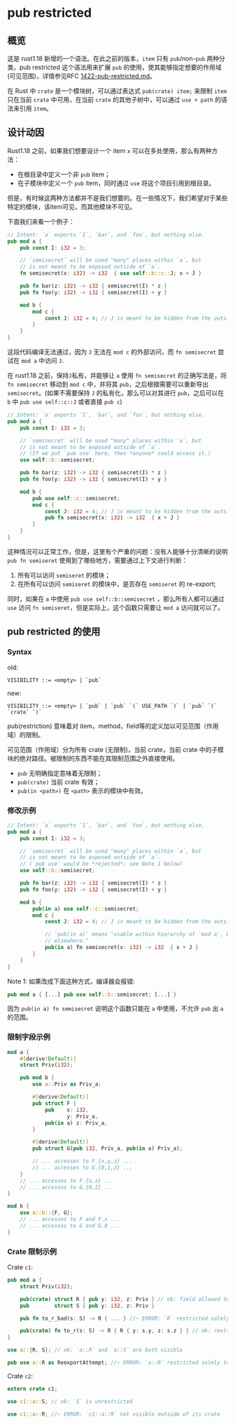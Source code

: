 # pub restricted

## 概览

这是 rust1.18 新增的一个语法。在此之前的版本，`item` 只有 `pub`/non-`pub` 两种分类，pub restricted 这个语法用来扩展 `pub` 的使用，使其能够指定想要的作用域\(可见范围\)，详情参见RFC [1422-pub-restricted.md](https://github.com/rust-lang/rfcs/blob/master/text/1422-pub-restricted.md)。

在 Rust 中 `crate` 是一个模块树，可以通过表达式 `pub(crate) item;` 来限制 `item` 只在当前 `crate` 中可用，在当前 `crate` 的其他子树中，可以通过 `use + path` 的语法来引用 `item`。

## 设计动因

Rust1.18 之前，如果我们想要设计一个 item `x` 可以在多处使用，那么有两种方法：

* 在根目录中定义一个非 `pub` item；
* 在子模块中定义一个 `pub` item，同时通过 `use` 将这个项目引用到根目录。 

但是，有时候这两种方法都并不是我们想要的。在一些情况下，我们希望对于某些特定的模块，该item可见，而其他模块不可见。

下面我们来看一个例子：

```Rust
// Intent: `a` exports `I`, `bar`, and `foo`, but nothing else.
pub mod a {
    pub const I: i32 = 3;

    // `semisecret` will be used "many" places within `a`, but
    // is not meant to be exposed outside of `a`.
    fn semisecret(x: i32) -> i32  { use self::b::c::J; x + J }

    pub fn bar(z: i32) -> i32 { semisecret(I) * z }
    pub fn foo(y: i32) -> i32 { semisecret(I) + y }

    mod b {
        mod c {
            const J: i32 = 4; // J is meant to be hidden from the outside world.
        }
    }
}
```

这段代码编译无法通过，因为 `J` 无法在 `mod c` 的外部访问，而 `fn semisecret` 尝试在 `mod a` 中访问 `J`.

在 rust1.18 之前，保持`J`私有，并能够让 `a` 使用 `fn semisecret` 的正确写法是，将 `fn semisecret` 移动到 `mod c` 中，并将其 `pub`，之后根据需要可以重新导出 `semisecret`。(如果不需要保持 `J` 的私有化，那么可以对其进行 `pub`，之后可以在 `b` 中 `pub use self::c::J` 或者直接 `pub c`)

```Rust
// Intent: `a` exports `I`, `bar`, and `foo`, but nothing else.
pub mod a {
    pub const I: i32 = 3;

    // `semisecret` will be used "many" places within `a`, but
    // is not meant to be exposed outside of `a`.
    // (If we put `pub use` here, then *anyone* could access it.)
    use self::b::semisecret;

    pub fn bar(z: i32) -> i32 { semisecret(I) * z }
    pub fn foo(y: i32) -> i32 { semisecret(I) + y }

    mod b {
        pub use self::c::semisecret;
        mod c {
            const J: i32 = 4; // J is meant to be hidden from the outside world.
            pub fn semisecret(x: i32) -> i32  { x + J }
        }
    }
}
```

这种情况可以正常工作，但是，这里有个严重的问题：没有人能够十分清晰的说明 `pub fn semiseret` 使用到了哪些地方，需要通过上下文进行判断：

1. 所有可以访问 `semiseret` 的模块；
2. 在所有可以访问 `semiseret` 的模块中，是否存在 `semiseret` 的 re-export;

同时，如果在 `a` 中使用 `pub use self::b::semisecret` ，那么所有人都可以通过 `use` 访问 `fn semiseret`，但是实际上，这个函数只需要让 `mod a` 访问就可以了。

## pub restricted 的使用

### Syntax

old:

    VISIBILITY ::= <empty> | `pub`

new:

    VISIBILITY ::= <empty> | `pub` | `pub` `(` USE_PATH `)` | `pub` `(` `crate` `)`

pub\(restriction\) 意味着对 item，method，field等的定义加以可见范围（作用域）的限制。

可见范围（作用域）分为所有 crate \(无限制\)，当前 crate，当前 crate 中的子模块的绝对路径。被限制的东西不能在其限制范围之外直接使用。

* `pub` 无明确指定意味着无限制；
* `pub(crate)` 当前 crate 有效；
* `pub(in <path>)` 在 `<path>` 表示的模块中有效。

### 修改示例

```Rust
// Intent: `a` exports `I`, `bar`, and `foo`, but nothing else.
pub mod a {
    pub const I: i32 = 3;

    // `semisecret` will be used "many" places within `a`, but
    // is not meant to be exposed outside of `a`.
    // (`pub use` would be *rejected*; see Note 1 below)
    use self::b::semisecret;

    pub fn bar(z: i32) -> i32 { semisecret(I) * z }
    pub fn foo(y: i32) -> i32 { semisecret(I) + y }

    mod b {
        pub(in a) use self::c::semisecret;
        mod c {
            const J: i32 = 4; // J is meant to be hidden from the outside world.

            // `pub(in a)` means "usable within hierarchy of `mod a`, but not
            // elsewhere."
            pub(in a) fn semisecret(x: i32) -> i32  { x + J }
        }
    }
}
```

Note 1: 如果改成下面这种方式，编译器会报错:

```Rust
pub mod a { [...] pub use self::b::semisecret; [...] }
```

因为 `pub(in a) fn semisecret` 说明这个函数只能在 `a` 中使用，不允许 `pub` 出 `a` 的范围。

### 限制字段示例

```Rust
mod a {
    #[derive(Default)]
    struct Priv(i32);

    pub mod b {
        use a::Priv as Priv_a;

        #[derive(Default)]
        pub struct F {
            pub    x: i32,
                   y: Priv_a,
            pub(in a) z: Priv_a,
        }

        #[derive(Default)]
        pub struct G(pub i32, Priv_a, pub(in a) Priv_a);

        // ... accesses to F.{x,y,z} ...
        // ... accesses to G.{0,1,2} ...
    }
    // ... accesses to F.{x,z} ...
    // ... accesses to G.{0,2} ...
}

mod k {
    use a::b::{F, G};
    // ... accesses to F and F.x ...
    // ... accesses to G and G.0 ...
}
```

### Crate 限制示例

Crate `c1`:

```Rust
pub mod a {
    struct Priv(i32);

    pub(crate) struct R { pub y: i32, z: Priv } // ok: field allowed to be more public
    pub        struct S { pub y: i32, z: Priv }

    pub fn to_r_bad(s: S) -> R { ... } //~ ERROR: `R` restricted solely to this crate

    pub(crate) fn to_r(s: S) -> R { R { y: s.y, z: s.z } } // ok: restricted to crate
}

use a::{R, S}; // ok: `a::R` and `a::S` are both visible

pub use a::R as ReexportAttempt; //~ ERROR: `a::R` restricted solely to this crate
```

Crate `c2`:

```Rust
extern crate c1;

use c1::a::S; // ok: `S` is unrestricted

use c1::a::R; //~ ERROR: `c1::a::R` not visible outside of its crate
```
